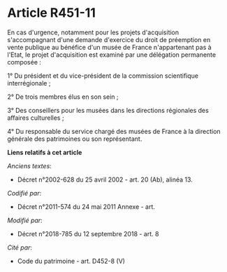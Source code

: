 # Article R451-11

En cas d'urgence, notamment pour les projets d'acquisition s'accompagnant d'une demande d'exercice du droit de préemption en
vente publique au bénéfice d'un musée de France n'appartenant pas à l'Etat, le projet d'acquisition est examiné par une
délégation permanente composée :

1° Du président et du vice-président de la commission scientifique interrégionale ;

2° De trois membres élus en son sein ;

3° Des conseillers pour les musées dans les directions régionales des affaires culturelles ;

4° Du responsable du service chargé des musées de France à la direction générale des patrimoines ou son représentant.

**Liens relatifs à cet article**

_Anciens textes_:

  - Décret n°2002-628 du 25 avril 2002 - art. 20 (Ab), alinéa 13.

_Codifié par_:

  - Décret n°2011-574 du 24 mai 2011 Annexe - art.

_Modifié par_:

  - Décret n°2018-785 du 12 septembre 2018 - art. 8

_Cité par_:

  - Code du patrimoine - art. D452-8 (V)
